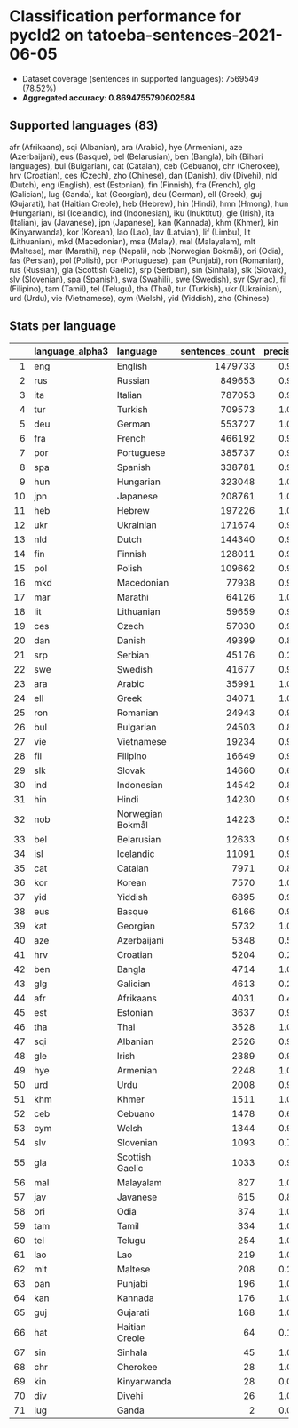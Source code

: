 # Classification performance for pycld2 on tatoeba-sentences-2021-06-05

- Dataset coverage (sentences in supported languages): 7569549 (78.52%)
- **Aggregated accuracy: 0.8694755790602584**

<h2 id="supported-languages">Supported languages (83)</h2>

afr (Afrikaans), sqi (Albanian), ara (Arabic), hye (Armenian), aze (Azerbaijani), eus (Basque), bel (Belarusian), ben (Bangla), bih (Bihari languages), bul (Bulgarian), cat (Catalan), ceb (Cebuano), chr (Cherokee), hrv (Croatian), ces (Czech), zho (Chinese), dan (Danish), div (Divehi), nld (Dutch), eng (English), est (Estonian), fin (Finnish), fra (French), glg (Galician), lug (Ganda), kat (Georgian), deu (German), ell (Greek), guj (Gujarati), hat (Haitian Creole), heb (Hebrew), hin (Hindi), hmn (Hmong), hun (Hungarian), isl (Icelandic), ind (Indonesian), iku (Inuktitut), gle (Irish), ita (Italian), jav (Javanese), jpn (Japanese), kan (Kannada), khm (Khmer), kin (Kinyarwanda), kor (Korean), lao (Lao), lav (Latvian), lif (Limbu), lit (Lithuanian), mkd (Macedonian), msa (Malay), mal (Malayalam), mlt (Maltese), mar (Marathi), nep (Nepali), nob (Norwegian Bokmål), ori (Odia), fas (Persian), pol (Polish), por (Portuguese), pan (Punjabi), ron (Romanian), rus (Russian), gla (Scottish Gaelic), srp (Serbian), sin (Sinhala), slk (Slovak), slv (Slovenian), spa (Spanish), swa (Swahili), swe (Swedish), syr (Syriac), fil (Filipino), tam (Tamil), tel (Telugu), tha (Thai), tur (Turkish), ukr (Ukrainian), urd (Urdu), vie (Vietnamese), cym (Welsh), yid (Yiddish), zho (Chinese)

<h2 id="metrics-per-language">Stats per language</h2>

|    | language_alpha3   | language         |   sentences_count |   precision |   recall |    f1 |      tp |    fp |      tn |     fn |
|---:|:------------------|:-----------------|------------------:|------------:|---------:|------:|--------:|------:|--------:|-------:|
|  1 | eng               | English          |           1479733 |       0.954 |    0.970 | 0.940 | 1435203 | 68766 | 6021050 |  44530 |
|  2 | rus               | Russian          |            849653 |       0.998 |    0.830 | 0.905 |  705549 |  1667 | 6718229 | 144104 |
|  3 | ita               | Italian          |            787053 |       0.999 |    0.689 | 0.816 |  542549 |   442 | 6782054 | 244504 |
|  4 | tur               | Turkish          |            709573 |       1.000 |    0.923 | 0.960 |  654731 |   191 | 6859785 |  54842 |
|  5 | deu               | German           |            553727 |       1.000 |    0.954 | 0.976 |  528244 |   184 | 7015638 |  25483 |
|  6 | fra               | French           |            466192 |       0.999 |    0.845 | 0.915 |  394106 |   374 | 7102983 |  72086 |
|  7 | por               | Portuguese       |            385737 |       0.981 |    0.865 | 0.912 |  333763 |  6371 | 7177441 |  51974 |
|  8 | spa               | Spanish          |            338781 |       0.994 |    0.798 | 0.883 |  270207 |  1677 | 7229091 |  68574 |
|  9 | hun               | Hungarian        |            323048 |       1.000 |    0.935 | 0.966 |  302013 |   133 | 7246368 |  21035 |
| 10 | jpn               | Japanese         |            208761 |       1.000 |    0.999 | 1.000 |  208635 |     0 | 7360788 |    126 |
| 11 | heb               | Hebrew           |            197226 |       1.000 |    0.841 | 0.914 |  165882 |    10 | 7372313 |  31344 |
| 12 | ukr               | Ukrainian        |            171674 |       0.991 |    0.791 | 0.877 |  135799 |  1168 | 7396707 |  35875 |
| 13 | nld               | Dutch            |            144340 |       0.994 |    0.820 | 0.897 |  118356 |   664 | 7424545 |  25984 |
| 14 | fin               | Finnish          |            128011 |       0.999 |    0.909 | 0.951 |  116372 |   161 | 7441377 |  11639 |
| 15 | pol               | Polish           |            109662 |       0.999 |    0.926 | 0.961 |  101512 |    75 | 7459812 |   8150 |
| 16 | mkd               | Macedonian       |             77938 |       0.969 |    0.477 | 0.633 |   37213 |  1178 | 7490433 |  40725 |
| 17 | mar               | Marathi          |             64126 |       1.000 |    0.967 | 0.983 |   62024 |    24 | 7505399 |   2102 |
| 18 | lit               | Lithuanian       |             59659 |       0.997 |    0.914 | 0.952 |   54501 |   144 | 7509746 |   5158 |
| 19 | ces               | Czech            |             57030 |       0.970 |    0.891 | 0.916 |   50816 |  1551 | 7510968 |   6214 |
| 20 | dan               | Danish           |             49399 |       0.866 |    0.698 | 0.729 |   34494 |  5341 | 7514809 |  14905 |
| 21 | srp               | Serbian          |             45176 |       0.246 |    0.564 | 0.225 |   25486 | 77950 | 7446423 |  19690 |
| 22 | swe               | Swedish          |             41677 |       0.995 |    0.761 | 0.861 |   31709 |   145 | 7527727 |   9968 |
| 23 | ara               | Arabic           |             35991 |       1.000 |    0.776 | 0.874 |   27916 |     1 | 7533557 |   8075 |
| 24 | ell               | Greek            |             34071 |       1.000 |    1.000 | 1.000 |   34071 |    14 | 7535464 |      0 |
| 25 | ron               | Romanian         |             24943 |       0.963 |    0.811 | 0.865 |   20227 |   787 | 7543819 |   4716 |
| 26 | bul               | Bulgarian        |             24503 |       0.852 |    0.700 | 0.721 |   17140 |  2967 | 7542079 |   7363 |
| 27 | vie               | Vietnamese       |             19234 |       0.995 |    0.991 | 0.990 |   19062 |   103 | 7550212 |    172 |
| 28 | fil               | Filipino         |             16649 |       0.988 |    0.789 | 0.872 |   13136 |   166 | 7552734 |   3513 |
| 29 | slk               | Slovak           |             14660 |       0.693 |    0.788 | 0.634 |   11559 |  5110 | 7549779 |   3101 |
| 30 | ind               | Indonesian       |             14542 |       0.864 |    0.775 | 0.768 |   11270 |  1773 | 7553234 |   3272 |
| 31 | hin               | Hindi            |             14230 |       0.918 |    0.973 | 0.907 |   13848 |  1230 | 7554089 |    382 |
| 32 | nob               | Norwegian Bokmål |             14223 |       0.566 |    0.796 | 0.528 |   11327 |  8682 | 7546644 |   2896 |
| 33 | bel               | Belarusian       |             12633 |       0.929 |    0.885 | 0.876 |   11176 |   855 | 7556061 |   1457 |
| 34 | isl               | Icelandic        |             11091 |       0.996 |    0.925 | 0.957 |   10261 |    43 | 7558415 |    830 |
| 35 | cat               | Catalan          |              7971 |       0.806 |    0.685 | 0.680 |    5464 |  1317 | 7560261 |   2507 |
| 36 | kor               | Korean           |              7570 |       1.000 |    0.991 | 0.995 |    7500 |     0 | 7561979 |     70 |
| 37 | yid               | Yiddish          |              6895 |       0.991 |    0.937 | 0.959 |    6460 |    60 | 7562594 |    435 |
| 38 | eus               | Basque           |              6166 |       0.972 |    0.893 | 0.918 |    5505 |   158 | 7563225 |    661 |
| 39 | kat               | Georgian         |              5732 |       1.000 |    1.000 | 1.000 |    5731 |     0 | 7563817 |      1 |
| 40 | aze               | Azerbaijani      |              5348 |       0.509 |    0.870 | 0.490 |    4651 |  4486 | 7559715 |    697 |
| 41 | hrv               | Croatian         |              5204 |       0.270 |    0.565 | 0.244 |    2942 |  7960 | 7556385 |   2262 |
| 42 | ben               | Bangla           |              4714 |       1.000 |    0.777 | 0.874 |    3662 |     0 | 7564835 |   1052 |
| 43 | glg               | Galician         |              4613 |       0.292 |    0.668 | 0.273 |    3081 |  7456 | 7557480 |   1532 |
| 44 | afr               | Afrikaans        |              4031 |       0.446 |    0.826 | 0.426 |    3330 |  4133 | 7561385 |    701 |
| 45 | est               | Estonian         |              3637 |       0.907 |    0.752 | 0.789 |    2734 |   279 | 7565633 |    903 |
| 46 | tha               | Thai             |              3528 |       1.000 |    1.000 | 1.000 |    3528 |     0 | 7566021 |      0 |
| 47 | sqi               | Albanian         |              2526 |       0.962 |    0.909 | 0.917 |    2295 |    91 | 7566932 |    231 |
| 48 | gle               | Irish            |              2389 |       0.938 |    0.884 | 0.883 |    2112 |   140 | 7567020 |    277 |
| 49 | hye               | Armenian         |              2248 |       1.000 |    1.000 | 1.000 |    2247 |     0 | 7567301 |      1 |
| 50 | urd               | Urdu             |              2008 |       0.997 |    0.948 | 0.971 |    1903 |     5 | 7567536 |    105 |
| 51 | khm               | Khmer            |              1511 |       1.000 |    0.991 | 0.996 |    1498 |     0 | 7568038 |     13 |
| 52 | ceb               | Cebuano          |              1478 |       0.617 |    0.551 | 0.493 |     815 |   506 | 7567565 |    663 |
| 53 | cym               | Welsh            |              1344 |       0.968 |    0.845 | 0.890 |    1136 |    37 | 7568168 |    208 |
| 54 | slv               | Slovenian        |              1093 |       0.739 |    0.550 | 0.568 |     601 |   212 | 7568244 |    492 |
| 55 | gla               | Scottish Gaelic  |              1033 |       0.927 |    0.909 | 0.886 |     939 |    74 | 7568442 |     94 |
| 56 | mal               | Malayalam        |               827 |       1.000 |    1.000 | 1.000 |     827 |     0 | 7568722 |      0 |
| 57 | jav               | Javanese         |               615 |       0.806 |    0.610 | 0.641 |     375 |    90 | 7568844 |    240 |
| 58 | ori               | Odia             |               374 |       1.000 |    1.000 | 1.000 |     374 |     0 | 7569175 |      0 |
| 59 | tam               | Tamil            |               334 |       1.000 |    1.000 | 1.000 |     334 |     0 | 7569215 |      0 |
| 60 | tel               | Telugu           |               254 |       1.000 |    1.000 | 1.000 |     254 |     0 | 7569295 |      0 |
| 61 | lao               | Lao              |               219 |       1.000 |    1.000 | 1.000 |     219 |     0 | 7569330 |      0 |
| 62 | mlt               | Maltese          |               208 |       0.243 |    0.803 | 0.236 |     167 |   521 | 7568820 |     41 |
| 63 | pan               | Punjabi          |               196 |       1.000 |    1.000 | 1.000 |     196 |     0 | 7569353 |      0 |
| 64 | kan               | Kannada          |               176 |       1.000 |    1.000 | 1.000 |     176 |     0 | 7569373 |      0 |
| 65 | guj               | Gujarati         |               168 |       1.000 |    1.000 | 1.000 |     168 |     0 | 7569381 |      0 |
| 66 | hat               | Haitian Creole   |                64 |       0.114 |    0.594 | 0.110 |      38 |   294 | 7569191 |     26 |
| 67 | sin               | Sinhala          |                45 |       1.000 |    1.000 | 1.000 |      45 |     0 | 7569504 |      0 |
| 68 | chr               | Cherokee         |                28 |       1.000 |    0.964 | 0.982 |      27 |     0 | 7569521 |      1 |
| 69 | kin               | Kinyarwanda      |                28 |       0.050 |    0.679 | 0.049 |      19 |   361 | 7569160 |      9 |
| 70 | div               | Divehi           |                26 |       1.000 |    1.000 | 1.000 |      26 |     0 | 7569523 |      0 |
| 71 | lug               | Ganda            |                 2 |       0.032 |    1.000 | 0.032 |       2 |    60 | 7569487 |      0 |